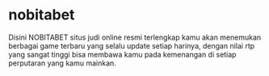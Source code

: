 # nobitabet
Disini NOBITABET situs judi online resmi terlengkap kamu akan menemukan berbagai game terbaru yang selalu update setiap harinya, dengan nilai rtp yang sangat tinggi bisa membawa kamu pada kemenangan di setiap perputaran yang kamu mainkan.
